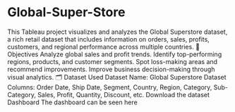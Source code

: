 # Global-Super-Store
This Tableau project visualizes and analyzes the Global Superstore dataset, a rich retail dataset that includes information on orders, sales, profits, customers, and regional performance across multiple countries.
🎯 Objectives
Analyze global sales and profit trends.
Identify top-performing regions, products, and customer segments.
Spot loss-making areas and recommend improvements.
Improve business decision-making through visual analytics.
🗂️ Dataset Used
Dataset Name: Global Superstore Dataset
Columns: Order Date, Ship Date, Segment, Country, Region, Category, Sub-Category, Sales, Profit, Quantity, Discount, etc.
Download the dataset
Dashboard
The dashboard can be seen here
